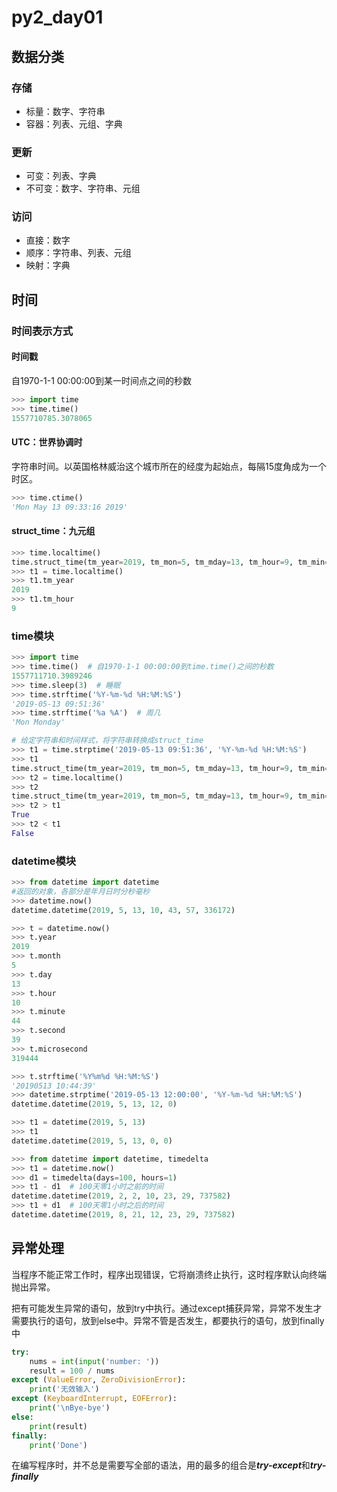# py2_day01

## 数据分类

### 存储

- 标量：数字、字符串
- 容器：列表、元组、字典

### 更新

- 可变：列表、字典
- 不可变：数字、字符串、元组

### 访问

- 直接：数字
- 顺序：字符串、列表、元组
- 映射：字典

## 时间

### 时间表示方式

#### 时间戳

自1970-1-1 00:00:00到某一时间点之间的秒数

```python
>>> import time
>>> time.time()
1557710785.3078065
```

#### UTC：世界协调时

字符串时间。以英国格林威治这个城市所在的经度为起始点，每隔15度角成为一个时区。

```python
>>> time.ctime()
'Mon May 13 09:33:16 2019'
```

#### struct_time：九元组

```python
>>> time.localtime()
time.struct_time(tm_year=2019, tm_mon=5, tm_mday=13, tm_hour=9, tm_min=34, tm_sec=11, tm_wday=0, tm_yday=133, tm_isdst=0)
>>> t1 = time.localtime()
>>> t1.tm_year
2019
>>> t1.tm_hour
9
```

### time模块

```python
>>> import time
>>> time.time()  # 自1970-1-1 00:00:00到time.time()之间的秒数
1557711710.3989246
>>> time.sleep(3)  # 睡眠
>>> time.strftime('%Y-%m-%d %H:%M:%S')
'2019-05-13 09:51:36'
>>> time.strftime('%a %A')  # 周几
'Mon Monday'

# 给定字符串和时间样式，将字符串转换成struct_time
>>> t1 = time.strptime('2019-05-13 09:51:36', '%Y-%m-%d %H:%M:%S')
>>> t1
time.struct_time(tm_year=2019, tm_mon=5, tm_mday=13, tm_hour=9, tm_min=51, tm_sec=36, tm_wday=0, tm_yday=133, tm_isdst=-1)
>>> t2 = time.localtime()
>>> t2
time.struct_time(tm_year=2019, tm_mon=5, tm_mday=13, tm_hour=9, tm_min=56, tm_sec=58, tm_wday=0, tm_yday=133, tm_isdst=0)
>>> t2 > t1
True
>>> t2 < t1
False
```

### datetime模块

```python
>>> from datetime import datetime
#返回的对象，各部分是年月日时分秒毫秒
>>> datetime.now()
datetime.datetime(2019, 5, 13, 10, 43, 57, 336172)

>>> t = datetime.now()
>>> t.year
2019
>>> t.month
5
>>> t.day
13
>>> t.hour
10
>>> t.minute
44
>>> t.second
39
>>> t.microsecond
319444

>>> t.strftime('%Y%m%d %H:%M:%S')
'20190513 10:44:39'
>>> datetime.strptime('2019-05-13 12:00:00', '%Y-%m-%d %H:%M:%S')
datetime.datetime(2019, 5, 13, 12, 0)

>>> t1 = datetime(2019, 5, 13)
>>> t1
datetime.datetime(2019, 5, 13, 0, 0)
```

```python
>>> from datetime import datetime, timedelta
>>> t1 = datetime.now()
>>> d1 = timedelta(days=100, hours=1)
>>> t1 - d1  # 100天零1小时之前的时间
datetime.datetime(2019, 2, 2, 10, 23, 29, 737582)
>>> t1 + d1  # 100天零1小时之后的时间
datetime.datetime(2019, 8, 21, 12, 23, 29, 737582)
```

## 异常处理

当程序不能正常工作时，程序出现错误，它将崩溃终止执行，这时程序默认向终端抛出异常。

把有可能发生异常的语句，放到try中执行。通过except捕获异常，异常不发生才需要执行的语句，放到else中。异常不管是否发生，都要执行的语句，放到finally中

```python
try:
    nums = int(input('number: '))
    result = 100 / nums
except (ValueError, ZeroDivisionError):
    print('无效输入')
except (KeyboardInterrupt, EOFError):
    print('\nBye-bye')
else:
    print(result)
finally:
    print('Done')
```

在编写程序时，并不总是需要写全部的语法，用的最多的组合是***try-except***和***try-finally***











